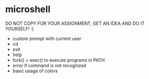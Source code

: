 # microshell

DO NOT COPY FOR  YOUR ASSIGNMENT, GET AN IDEA AND DO IT YOURSELF! :)

- custom prompt with current user
- cd
- exit
- help
- fork() + exec() to execute programs in PATH
- error if command is not recognized
- basic usage of colors

